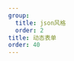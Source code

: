 ```yaml
---
group:
  title: json风格  
  order: 2
title: 动态表单
order: 40
---
```




<code src='../../../src/examples/04.linkage.tsx' ></code>